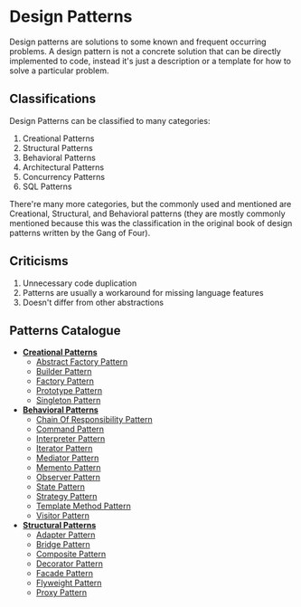 # Design Patterns

Design patterns are solutions to some known and frequent occurring problems. A design pattern is not a concrete solution that can be directly implemented to code, instead it's just a description or a template for how to solve a particular problem.

## Classifications

Design Patterns can be classified to many categories:

1. Creational Patterns
2. Structural Patterns
3. Behavioral Patterns
4. Architectural Patterns
5. Concurrency Patterns
6. SQL Patterns

There're many more categories, but the commonly used and mentioned are Creational, Structural, and Behavioral patterns (they are mostly commonly mentioned because this was the classification in the original book of design patterns written by the Gang of Four).

## Criticisms

1. Unnecessary code duplication
2. Patterns are usually a workaround for missing language features
3. Doesn't differ from other abstractions

## Patterns Catalogue

- **[Creational Patterns](./creational-patterns/README.md)**
  - [Abstract Factory Pattern](./creational-patterns/abstract-factory/README.md)
  - [Builder Pattern](./creational-patterns/builder/README.md)
  - [Factory Pattern](./creational-patterns/factory/README.md)
  - [Prototype Pattern](./creational-patterns/prototype/README.md)
  - [Singleton Pattern](./creational-patterns/singleton/README.md)
- **[Behavioral Patterns](./behavioral-patterns/README.md)**
  - [Chain Of Responsibility Pattern](./behavioral-patterns/chain-of-responsibility/README.md)
  - [Command Pattern](./behavioral-patterns/command/README.md)
  - [Interpreter Pattern](./behavioral-patterns/interpreter/README.md)
  - [Iterator Pattern](./behavioral-patterns/iterator/README.md)
  - [Mediator Pattern](./behavioral-patterns/mediator/README.md)
  - [Memento Pattern](./behavioral-patterns/memento/README.md)
  - [Observer Pattern](./behavioral-patterns/observer/README.md)
  - [State Pattern](./behavioral-patterns/state/README.md)
  - [Strategy Pattern](./behavioral-patterns/strategy/README.md)
  - [Template Method Pattern](./behavioral-patterns/template-method/README.md)
  - [Visitor Pattern](./behavioral-patterns/visitor/README.md)
- **[Structural Patterns](./structural-patterns/README.md)**
  - [Adapter Pattern](./structural-patterns/adapter/README.md)
  - [Bridge Pattern](./structural-patterns/bridge/README.md)
  - [Composite Pattern](./structural-patterns/composite/README.md)
  - [Decorator Pattern](./structural-patterns/decorator/README.md)
  - [Facade Pattern](./structural-patterns/facade/README.md)
  - [Flyweight Pattern](./structural-patterns/flyweight/README.md)
  - [Proxy Pattern](./structural-patterns/proxy/README.md)
